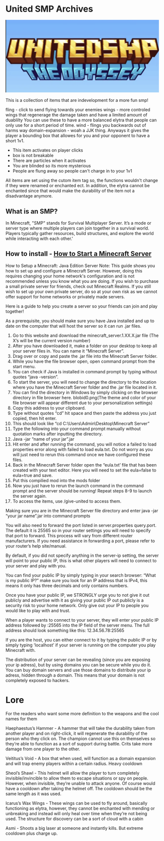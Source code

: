 # United SMP Archives

![USMP](ss.png)

This is a collection of items that are indevelopment for a more fun smp! 

fling - click to send flying towards your enemies
wings - more controled wings that regenerage the damage taken and have a limited amount of duablilty
    You can use these to have a more balanced elytra that people can only use for a short period of time. 
wind - flings you backwards out of harms way
domain-expansion - woah a JJK thing. Anyways it gives the player a bounding box that allowes for you and your opponent to have a short 1v1. 

- This item activates on player clicks
- box is not breakable
- There are particles when it activates
- You are blinded so its more mysterious
- People are flung away so people can't charge in to your 1v1

All items are set using the cutom item tag so, the functions wouldn't change if they were renamed or enchanted ect.
In addition, the elytra cannot be enchanted since that would make the durability of the item not a disadvantage anymore.

## What is an SMP?
In Minecraft, "SMP" stands for Survival Multiplayer Server. 
It’s a mode or server type where multiple players can join together in a survival world. Players typically gather resources, build structures, and explore the world while interacting with each other.'

## How to install - [How to Start a Minecraft Server](https://help.minecraft.net/hc/en-us/articles/360058525452-How-to-Setup-a-Minecraft-Java-Edition-Server)

How to Setup a Minecraft: Java Edition Server
Note: This guide shows you how to set up and configure a Minecraft Server. However, doing this requires changing your home network's configuration and is not recommended unless you know what you are doing. If you wish to purchase a small private server for friends, check out Minecraft Realms. If you still wish to set up your own private server, do so at your own risk as we cannot offer support for home networks or privately made servers. 

Here is a guide to help you create a server so your friends can join and play together!  

As a prerequisite, you should make sure you have Java installed and up to date on the computer that will host the server so it can run .jar files. 

1. Go to this website and download the minecraft_server.1.XX.X.jar file (The X’s will be the current version number) 
2. After you have downloaded it, make a folder on your desktop to keep all your server files in. You can name it “Minecraft Server”. 
3. Drag over or copy and paste the .jar file into the Minecraft Server folder. 
4. While you have the file browser open, open command prompt from the start menu.  
5. You can check if Java is installed in command prompt by typing without quotes “java -version”. 
6. To start the server, you will need to change the directory to the location where you have the Minecraft Server folder and the .jar file located in it. 
7. You can find the directory in Windows by simply clicking on the browser directory in file browser here. blobid0.png(The theme and color of your file browser will appear different due to your personalization settings) 
8. Copy this address to your clipboard. 
9. Type without quotes “cd” hit space and then paste the address you just copied, then hit enter.
10. This should look like “cd C:\Users\Admin\Desktop\Minecraft Server”
11. Type the following into your command prompt manually without quotation marks after inputting the directory.
12. Java -jar “name of your jar”.jar
13. Hit enter and after running the command, you will notice a failed to load properties error along with failed to load eula.txt. Do not worry as you will just need to rerun this command once we have configured these files.
14. Back in the Minecraft Server folder open the “eula.txt’ file that has been created with your text editor. Here you will need to set the eula=false to eula=true and save.
15. Put this compilied mod into the mods folder
16. Now you just have to rerun the launch command in the command prompt and the server should be running! Repeat steps 8-9 to launch the server again.
17. To access the items, use /give-united to access them. 

Making sure you are in the Minecraft Server file directory and enter java -jar “your jar name”.jar into command prompts 

You will also need to forward the port listed in server.properties query.port. The default it is 25565 so in your router settings you will need to specify that port to forward. This process will vary from different router manufacturers. If you need assistance in forwarding a port, please refer to your router’s help site/manual. 

By default, if you did not specify anything in the server-ip setting, the server will point to your public IP, this is what other players will need to connect to your server and play with you. 

You can find your public IP by simply typing in your search browser: “What is my public IP?” make sure you look for an IP address that is IPv4, this means it only has three decimals and only contains numbers. 

Once you have your public IP, we STRONGLY urge you to not give it out publicly and advertise with it as giving your public IP out publicly is a security risk to your home network. Only give out your IP to people you would like to play with and trust. 

When a player wants to connect to your server, they will enter your public IP address followed by :25565 into the IP field of the server menu. The full address should look something like this: 12.34.56.78:25565 

If you are the host, you can either connect to it by typing the public IP or by simply typing ‘localhost’ if your server is running on the computer you play Minecraft with.

The distribution of your server can be revealing (since you are exposing your ip adress), but by using domains you can be secure while you do it. 
You can buy domain servers and use those domains to distribute your ip adress, hidden through a domain. This means that your domain is not completely exposed to hackers.

# Lore

For the readers who want some more definition to the weapons and the cool names for them

Haephaestus’s Hammer  - A hammer that will take the durability taken from another player and on right-click, it will regenerate the durability of the person who they click on. The champion cannot use this on themselves so they’re able to function as a sort of support during battle. Crits take more damage from one player to the other.

Veititus’s Void   - A box that when used, will function as a domain expansion and will trap enemy players within a certain radius. Heavy cooldown

Sheol’s Shawl - This helmet will allow the player to turn completely invisible/invincible to allow them to escape situations or spy on people. However, when invisible, they’re unable to attack anyone. Of course would have a cooldown after taking the helmet off. The cooldown should be the same length as it was used.

Icarus’s Wax Wings - These wings can be used to fly around, basically functioning as elytra, however, they cannot be enchanted with mending or unbreaking and instead will only heal over time when they’re not being used. The structure for discovery can be a sort of cloud with a cabin

Asmi  - Shoots a big laser at someone and instantly kills. But extreme cooldown plus charge up.
